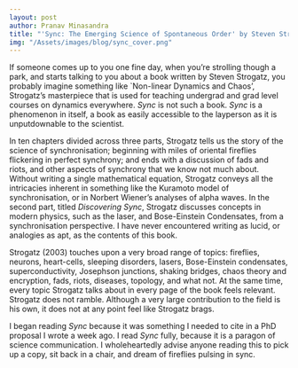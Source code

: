 ```yaml
---
layout: post
author: Pranav Minasandra
title: "'Sync: The Emerging Science of Spontaneous Order' by Steven Strogatz"
img: "/Assets/images/blog/sync_cover.png"
---
```


If someone comes up to you one fine day, when you’re strolling though a park, and starts talking to you about a book written by Steven Strogatz, 
you probably imagine something like `Non-linear Dynamics and Chaos’, Strogatz’s masterpiece that is used for teaching undergrad and grad level courses on 
dynamics everywhere. _Sync_ is not such a book. _Sync_ is a phenomenon in itself, a book as easily accessible to the layperson as it is unputdownable to the scientist.

In ten chapters divided across three parts, Strogatz tells us the story of the science of synchronisation; beginning with miles of oriental fireflies 
flickering in perfect synchrony; and ends with a discussion of fads and riots, and other aspects of synchrony that we know not much about. Without 
writing a single mathematical equation, Strogatz conveys all the intricacies inherent in something like the Kuramoto model of synchronisation, or in Norbert Wiener’s analyses of alpha waves. 
In the second part, titled _Discovering Sync_, Strogatz discusses concepts in modern physics, such as the laser, and Bose-Einstein Condensates, 
from a synchronisation perspective. I have never encountered writing as lucid, or analogies as apt, as the contents of this book. 

Strogatz (2003) touches upon a very broad range of topics: fireflies, neurons, heart-cells, sleeping disorders, lasers, Bose-Einstein condensates, 
superconductivity, Josephson junctions, shaking bridges, chaos theory and encryption, fads, riots, diseases, topology, and what not. 
At the same time, every topic Strogatz talks about in every page of the book feels relevant. Strogatz does not ramble. 
Although a very large contribution to the field is his own, it does not at any point feel like Strogatz brags. 

I began reading _Sync_ because it was something I needed to cite in a PhD proposal I wrote a week ago. 
I read _Sync_ fully, because it is a paragon of science communication. 
I wholeheartedly advise anyone reading this to pick up a copy, sit back in a chair, and dream of fireflies pulsing in sync.
